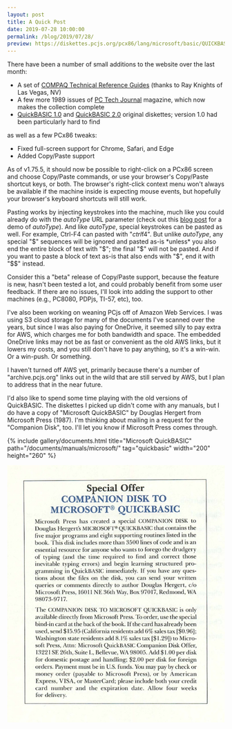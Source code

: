 ```yaml
---
layout: post
title: A Quick Post
date: 2019-07-28 10:00:00
permalink: /blog/2019/07/28/
preview: https://diskettes.pcjs.org/pcx86/lang/microsoft/basic/QUICKBAS100.png
---
```


There have been a number of small additions to the website over the last month:

- A set of [COMPAQ Technical Reference Guides](/machines/pcx86/compaq/deskpro286/#documents) (thanks to Ray Knights of Las Vegas, NV)
- A few more 1989 issues of [PC Tech Journal](/documents/magazines/pctj/) magazine, which now makes the collection complete
- [QuickBASIC 1.0](/software/pcx86/lang/microsoft/basic/quickbasic/1.00/) and [QuickBASIC 2.0](/software/pcx86/lang/microsoft/basic/quickbasic/2.00/) original diskettes; version 1.0 had been particularly hard to find

as well as a few PCx86 tweaks:

- Fixed full-screen support for Chrome, Safari, and Edge
- Added Copy/Paste support

As of v1.75.5, it should now be possible to right-click on a PCx86 screen and choose Copy/Paste commands, or use
your browser's Copy/Paste shortcut keys, or both.  The browser's right-click context menu won't always be available
if the machine inside is expecting mouse events, but hopefully your browser's keyboard shortcuts will still work.

Pasting works by injecting keystrokes into the machine, much like you could already do with the *autoType* URL parameter
(check out this [blog post](/blog/2018/03/22/) for a demo of *autoType*).  And like *autoType*, special keystrokes can be
pasted as well.  For example, Ctrl-F4 can pasted with "$ctrl$f4".  But unlike *autoType*, any special "$" sequences will
be ignored and pasted as-is *unless* you also end the entire block of text with "$"; the final "$" will not be pasted.
And if you want to paste a block of text as-is that also ends with "$", end it with "$$" instead.

Consider this a "beta" release of Copy/Paste support, because the feature is new, hasn't been tested a lot, and could
probably benefit from some user feedback.  If there are no issues, I'll look into adding the support to other machines
(e.g., PC8080, PDPjs, TI-57, etc), too.

I've also been working on weaning PCjs off of Amazon Web Services.  I was using S3 cloud storage for many of the
documents I've scanned over the years, but since I was also paying for OneDrive, it seemed silly to pay extra for AWS,
which charges me for both bandwidth and space.  The embedded OneDrive links may not be as fast or convenient as the old
AWS links, but it lowers my costs, and you still don't have to pay anything, so it's a win-win.  Or a win-push.  Or
something.

I haven't turned off AWS yet, primarily because there's a number of "archive.pcjs.org" links out in the wild that are
still served by AWS, but I plan to address that in the near future.

I'd also like to spend some time playing with the old versions of QuickBASIC.
The diskettes I picked up didn't come with any manuals, but I do have a copy of "Microsoft QuickBASIC" by Douglas Hergert
from Microsoft Press (1987).  I'm thinking about mailing in a request for the "Companion Disk", too.  I'll let you know if
Microsoft Press comes through.

{% include gallery/documents.html title="Microsoft QuickBASIC" path="/documents/manuals/microsoft/" tag="quickbasic" width="200" height="260" %}

![Microsoft QuickBASIC Companion Disk Offer](/documents/manuals/microsoft/covers/Microsoft_QuickBASIC-1987-Offer.jpg)
